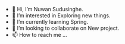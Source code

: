 - 👋 Hi, I’m Nuwan Sudusinghe.
- 👀 I’m interested in Exploring new things.
- 🌱 I’m currently learning Spring.
- 💞️ I’m looking to collaborate on New project.
- 📫 How to reach me ...

<!---
ArcReactive/ArcReactive is a ✨ special ✨ repository because its `README.md` (this file) appears on your GitHub profile.
You can click the Preview link to take a look at your changes.
--->
